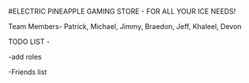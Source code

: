 #ELECTRIC PINEAPPLE GAMING STORE - 
FOR ALL YOUR ICE NEEDS!

Team Members- 
Patrick,
Michael,
Jimmy,
Braedon,
Jeff,
Khaleel,
Devon

TODO LIST - 

-add roles   

-Friends list 

